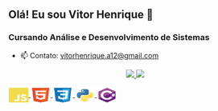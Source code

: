 ## Olá! Eu sou Vitor Henrique 👋
### Cursando Análise e Desenvolvimento de Sistemas

- 📫 Contato: vitorhenrique.a12@gmail.com

<div align="center">
  <a href="https://github.com/Vitor-HenriqueAS">
    <img height="180em" src="https://github-readme-stats.vercel.app/api?username=Vitor-HenriqueAS&show_icons=true&theme=nightowl&include_all_commits=true&count_private=true"/> <img height="180em" src="https://github-readme-stats.vercel.app/api/top-langs/?username=Vitor-HenriqueAS&layout=compact&langs_count=7&theme=nightowl"/>
</div>

<div style="display: inline_block"><br>
<img align="center" alt="Vitor-Js" height="30" width="40" src="https://raw.githubusercontent.com/devicons/devicon/master/icons/javascript/javascript-plain.svg">
<img align="center" alt="Vitor-HTML" height="30" width="40" src="https://raw.githubusercontent.com/devicons/devicon/master/icons/html5/html5-original.svg">
<img align="center" alt="Vitor-CSS" height="30" width="40" src="https://raw.githubusercontent.com/devicons/devicon/master/icons/css3/css3-original.svg">
<img align="center" alt="Vitor-Python" height="30" width="40" src="https://raw.githubusercontent.com/devicons/devicon/master/icons/python/python-original.svg">
<img align="center" alt="Vitor-Csharp" height="30" width="40" src="https://raw.githubusercontent.com/devicons/devicon/master/icons/csharp/csharp-original.svg">
</div>
  
  ##
